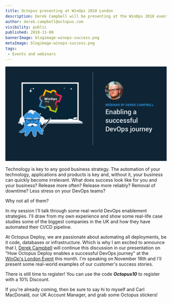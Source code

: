 ```yaml
---
title: Octopus presenting at WinOps 2018 London 
description: Derek Campbell will be presenting at the WinOps 2018 event this month in London on how Octopus Deploy enables a successful DevOps journey. 
author: derek.campbell@octopus.com
visibility: public
published: 2018-11-08
bannerImage: blogimage-winops-success.png
metaImage: blogimage-winops-success.png
tags:
 - Events and webinars
---
```


![Derek Campbell speaking at WinOps London 2018 details](blogimage-winops-success.png)

Technology is key to any good business strategy.  The automation of your technology, applications and products is key and, without it, your business can quickly become irrelevant.
What does success look like for you and your business? Release more often? Release more reliably? Removal of downtime? Less stress on your DevOps teams?
 
Why not all of them?
 
In my session I'll talk through some real-world DevOps enablement strategies. I'll draw from my own experience and show some real-life case studies some of the biggest companies in the UK and how they have automated their CI/CD pipeline.


At Octopus Deploy, we are passionate about automating all deployments, be it code, databases or infrastructure.  Which is why I am excited to announce that I, [Derek Campbell](https://twitter.com/octoderek) will continue this discussion in our presentation on "How Octopus Deploy enables a successful DevOps journey" at the [WinOp's London Event](https://www.winops.org/london/) this month. I'm speaking on November 16th and I'll present some real-world examples of our customer's success stories.

There is still time to register!  You can use the code _**Octopus10**_ to register with a 10% Discount. 

If you're already coming, then be sure to say hi to myself and Carl MacDonald, our UK Account Manager, and grab some Octopus stickers!
